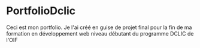 # PortfolioDclic
Ceci est mon portfolio. Je l'ai créé en guise de projet final pour la fin de ma formation en développement web niveau débutant du programme DCLIC de l'OIF
